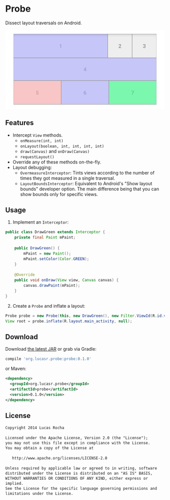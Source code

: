 Probe
=====

Dissect layout traversals on Android.

![](images/sample.png)



Features
--------
- Intercept `View` methods.
  - `onMeasure(int, int)`
  - `onLayout(boolean, int, int, int, int)`
  - `draw(Canvas)` and `onDraw(Canvas)`
  - `requestLayout()`
- Override any of these methods on-the-fly.
- Layout debugging:
  - `OvermeasureInterceptor`: Tints views according to the number of times they got measured in a single traversal.
  - `LayoutBoundsInterceptor`: Equivalent to Android's "Show layout bounds" developer option. The main difference being that you can show bounds only for specific views.


Usage
-----

 1. Implement an `Interceptor`:

  ```java
  public class DrawGreen extends Interceptor {
      private final Paint mPaint;
  
      public DrawGreen() {
          mPaint = new Paint();
          mPaint.setColor(Color.GREEN);
      }
  
      @Override
      public void onDraw(View view, Canvas canvas) {
          canvas.drawPaint(mPaint);
      }
  }
  ```

 2. Create a `Probe` and inflate a layout:
 
  ```java
  Probe probe = new Probe(this, new DrawGreen(), new Filter.ViewId(R.id.view2));
  View root = probe.inflate(R.layout.main_activity, null);
  ```


Download
--------

Download [the latest JAR][1] or grab via Gradle:

```groovy
compile 'org.lucasr.probe:probe:0.1.0'
```

or Maven:

```xml
<dependency>
  <groupId>org.lucasr.probe</groupId>
  <artifactId>probe</artifactId>
  <version>0.1.0</version>
</dependency>
```



License
--------

    Copyright 2014 Lucas Rocha

    Licensed under the Apache License, Version 2.0 (the "License");
    you may not use this file except in compliance with the License.
    You may obtain a copy of the License at

       http://www.apache.org/licenses/LICENSE-2.0

    Unless required by applicable law or agreed to in writing, software
    distributed under the License is distributed on an "AS IS" BASIS,
    WITHOUT WARRANTIES OR CONDITIONS OF ANY KIND, either express or implied.
    See the License for the specific language governing permissions and
    limitations under the License.


 [1]: https://oss.sonatype.org/service/local/artifact/maven/redirect?r=releases&g=org.lucasr.probe&a=probe&e=aar&v=LATEST
